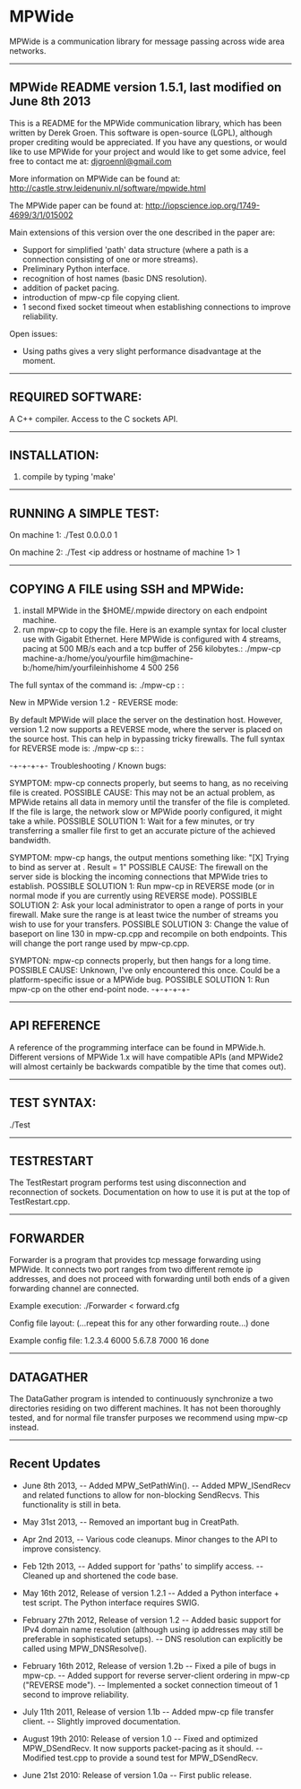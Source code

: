 MPWide
=======

MPWide is a communication library for message passing across wide area networks.

------------------
MPWide README
version 1.5.1, last modified on June 8th 2013
------------------

This is a README for the MPWide communication library, which has been written by Derek Groen.
This software is open-source (LGPL), although proper crediting would be appreciated. If you have
any questions, or would like to use MPWide for your project and would like to get some advice,
feel free to contact me at:
djgroennl@gmail.com

More information on MPWide can be found at:
  http://castle.strw.leidenuniv.nl/software/mpwide.html

The MPWide paper can be found at:
  http://iopscience.iop.org/1749-4699/3/1/015002

Main extensions of this version over the one described in the paper are:
- Support for simplified 'path' data structure (where a path is a connection
  consisting of one or more streams).
- Preliminary Python interface.
- recognition of host names (basic DNS resolution).
- addition of packet pacing.
- introduction of mpw-cp file copying client.
- 1 second fixed socket timeout when establishing connections to improve
  reliability.

Open issues:
- Using paths gives a very slight performance disadvantage at the moment.

------------------
REQUIRED SOFTWARE:
------------------
A C++ compiler.
Access to the C sockets API.

------------------
INSTALLATION:
------------------
1. compile by typing 'make'

------------------
RUNNING A SIMPLE TEST:
------------------
On machine 1:
./Test 0.0.0.0 1

On machine 2:
./Test <ip address or hostname of machine 1> 1

------------------
COPYING A FILE using SSH and MPWide:
------------------
1. install MPWide in the $HOME/.mpwide directory on each endpoint machine.
2. run mpw-cp to copy the file. Here is an example syntax for local cluster use with Gigabit Ethernet. Here MPWide is configured with 4 streams, pacing at 500 MB/s each and a tcp buffer of 256 kilobytes.:
  ./mpw-cp machine-a:/home/you/yourfile him@machine-b:/home/him/yourfileinhishome 4 500 256

The full syntax of the command is:
./mpw-cp <source host>:<source file or dir> <destination host>:<destination file or dir> <number of streams> <pacing rate in MB> <tcp buffer in kB>

New in MPWide version 1.2 - REVERSE mode:

By default MPWide will place the server on the destination host. However, version 1.2 now supports a REVERSE mode, where the server is placed on the source host. This can help in bypassing tricky firewalls.
The full syntax for REVERSE mode is:
./mpw-cp s:<source host>:<source file or dir> <destination host>:<destination file or dir> <number of streams> <pacing rate in MB> <tcp buffer in kB>

-+-+-+-+-
Troubleshooting / Known bugs:

SYMPTOM: mpw-cp connects properly, but seems to hang, as no receiving file is created.
POSSIBLE CAUSE: This may not be an actual problem, as MPWide retains all data in memory until the transfer of the file is
completed. If the file is large, the network slow or MPWide poorly configured, it might take a while.
POSSIBLE SOLUTION 1: Wait for a few minutes, or try transferring a smaller file first to get an accurate picture of the achieved bandwidth.

SYMPTOM: mpw-cp hangs, the output mentions something like:
"[X] Trying to bind as server at <Y>. Result = 1"
POSSIBLE CAUSE: The firewall on the server side is blocking the incoming connections that MPWide tries to establish.
POSSIBLE SOLUTION 1: Run mpw-cp in REVERSE mode (or in normal mode if you are currently using REVERSE mode).
POSSIBLE SOLUTION 2: Ask your local administrator to open a range of ports in your firewall. Make sure the range is at least twice the number of streams you wish to use for your transfers.
POSSIBLE SOLUTION 3: Change the value of baseport on line 130 in mpw-cp.cpp and recompile on both endpoints. This will change the port range used by mpw-cp.cpp.

SYMPTON: mpw-cp connects properly, but then hangs for a long time.
POSSIBLE CAUSE: Unknown, I've only encountered this once. Could be a platform-specific issue or a MPWide bug.
POSSIBLE SOLUTION 1: Run mpw-cp on the other end-point node.
-+-+-+-+-

------------------
API REFERENCE
------------------
A reference of the programming interface can be found in MPWide.h. Different
versions of MPWide 1.x will have compatible APIs (and MPWide2 will almost
certainly be backwards compatible by the time that comes out).

------------------
TEST SYNTAX:
------------------
./Test <ip address of other end-node> <number of parallel streams>

------------------
TESTRESTART
------------------
The TestRestart program performs test using disconnection and reconnection of
sockets. Documentation on how to use it is put at the top of TestRestart.cpp.

------------------
FORWARDER
------------------
Forwarder is a program that provides tcp message forwarding using MPWide. It
connects two port ranges from two different remote ip addresses, and does not
proceed with forwarding until both ends of a given forwarding channel are
connected.

Example execution:
./Forwarder < forward.cfg

Config file layout:
<address1 ip address>
<address1 baseport>
<address2 ip address>
<address2 baseport>
<number of streams>
(...repeat this for any other forwarding route...)
done

Example config file:
1.2.3.4
6000
5.6.7.8
7000
16
done

------------------
DATAGATHER
------------------

The DataGather program is intended to continuously synchronize a two directories residing on
two different machines. It has not been thoroughly tested, and for normal file transfer
purposes we recommend using mpw-cp instead.

------------------
Recent Updates
------------------

* June 8th 2013,
-- Added MPW_SetPathWin().
-- Added MPW_ISendRecv and related functions to allow for non-blocking SendRecvs. 
   This functionality is still in beta.

* May 31st 2013,
-- Removed an important bug in CreatPath.

* Apr 2nd 2013,
-- Various code cleanups. Minor changes to the API to improve consistency.

* Feb 12th 2013,
-- Added support for 'paths' to simplify access.
-- Cleaned up and shortened the code base.

* May 16th 2012, Release of version 1.2.1
-- Added a Python interface + test script. The Python interface requires SWIG.

* February 27th 2012, Release of version 1.2
-- Added basic support for IPv4 domain name resolution (although using ip addresses
   may still be preferable in sophisticated setups).
-- DNS resolution can explicitly be called using MPW_DNSResolve().

* February 16th 2012, Release of version 1.2b
-- Fixed a pile of bugs in mpw-cp.
-- Added support for reverse server-client ordering in mpw-cp ("REVERSE mode").
-- Implemented a socket connection timeout of 1 second to improve reliability.

* July 11th 2011, Release of version 1.1b
-- Added mpw-cp file transfer client.
-- Slightly improved documentation.

* August 19th 2010: Release of version 1.0
-- Fixed and optimized MPW_DSendRecv. It now supports packet-pacing as it should.
-- Modified test.cpp to provide a sound test for MPW_DSendRecv.

* June 21st 2010: Release of version 1.0a
-- First public release.
